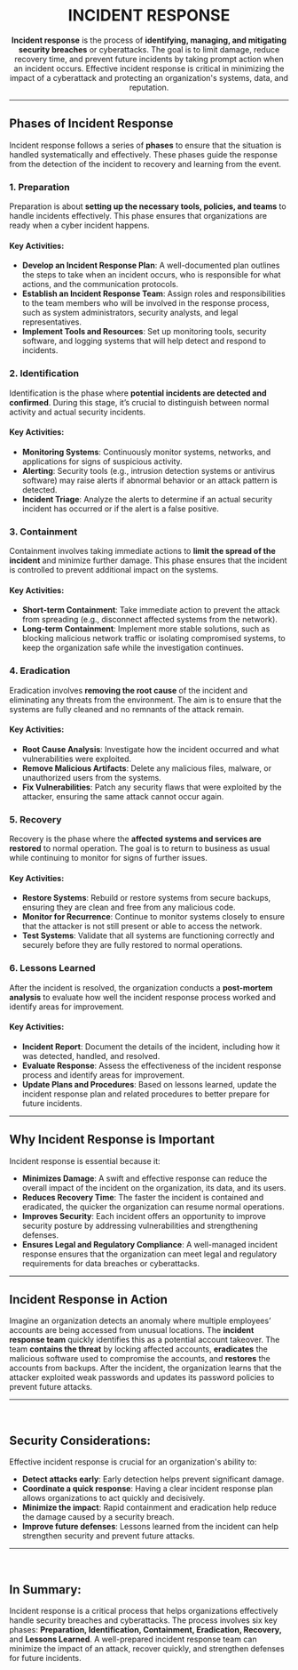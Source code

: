 <div align="center">

# INCIDENT RESPONSE

</div>

<div align="center">

**Incident response** is the process of **identifying, managing, and mitigating security breaches** or cyberattacks. The goal is to limit damage, reduce recovery time, and prevent future incidents by taking prompt action when an incident occurs. Effective incident response is critical in minimizing the impact of a cyberattack and protecting an organization's systems, data, and reputation.

</div>

---

## **Phases of Incident Response**

Incident response follows a series of **phases** to ensure that the situation is handled systematically and effectively. These phases guide the response from the detection of the incident to recovery and learning from the event.

### 1. **Preparation**
Preparation is about **setting up the necessary tools, policies, and teams** to handle incidents effectively. This phase ensures that organizations are ready when a cyber incident happens.

#### Key Activities:
- **Develop an Incident Response Plan**: A well-documented plan outlines the steps to take when an incident occurs, who is responsible for what actions, and the communication protocols.
- **Establish an Incident Response Team**: Assign roles and responsibilities to the team members who will be involved in the response process, such as system administrators, security analysts, and legal representatives.
- **Implement Tools and Resources**: Set up monitoring tools, security software, and logging systems that will help detect and respond to incidents.

### 2. **Identification**
Identification is the phase where **potential incidents are detected and confirmed**. During this stage, it’s crucial to distinguish between normal activity and actual security incidents.

#### Key Activities:
- **Monitoring Systems**: Continuously monitor systems, networks, and applications for signs of suspicious activity.
- **Alerting**: Security tools (e.g., intrusion detection systems or antivirus software) may raise alerts if abnormal behavior or an attack pattern is detected.
- **Incident Triage**: Analyze the alerts to determine if an actual security incident has occurred or if the alert is a false positive.

### 3. **Containment**
Containment involves taking immediate actions to **limit the spread of the incident** and minimize further damage. This phase ensures that the incident is controlled to prevent additional impact on the systems.

#### Key Activities:
- **Short-term Containment**: Take immediate action to prevent the attack from spreading (e.g., disconnect affected systems from the network).
- **Long-term Containment**: Implement more stable solutions, such as blocking malicious network traffic or isolating compromised systems, to keep the organization safe while the investigation continues.

### 4. **Eradication**
Eradication involves **removing the root cause** of the incident and eliminating any threats from the environment. The aim is to ensure that the systems are fully cleaned and no remnants of the attack remain.

#### Key Activities:
- **Root Cause Analysis**: Investigate how the incident occurred and what vulnerabilities were exploited.
- **Remove Malicious Artifacts**: Delete any malicious files, malware, or unauthorized users from the systems.
- **Fix Vulnerabilities**: Patch any security flaws that were exploited by the attacker, ensuring the same attack cannot occur again.

### 5. **Recovery**
Recovery is the phase where the **affected systems and services are restored** to normal operation. The goal is to return to business as usual while continuing to monitor for signs of further issues.

#### Key Activities:
- **Restore Systems**: Rebuild or restore systems from secure backups, ensuring they are clean and free from any malicious code.
- **Monitor for Recurrence**: Continue to monitor systems closely to ensure that the attacker is not still present or able to access the network.
- **Test Systems**: Validate that all systems are functioning correctly and securely before they are fully restored to normal operations.

### 6. **Lessons Learned**
After the incident is resolved, the organization conducts a **post-mortem analysis** to evaluate how well the incident response process worked and identify areas for improvement.

#### Key Activities:
- **Incident Report**: Document the details of the incident, including how it was detected, handled, and resolved.
- **Evaluate Response**: Assess the effectiveness of the incident response process and identify areas for improvement.
- **Update Plans and Procedures**: Based on lessons learned, update the incident response plan and related procedures to better prepare for future incidents.

---

## **Why Incident Response is Important**

Incident response is essential because it:
- **Minimizes Damage**: A swift and effective response can reduce the overall impact of the incident on the organization, its data, and its users.
- **Reduces Recovery Time**: The faster the incident is contained and eradicated, the quicker the organization can resume normal operations.
- **Improves Security**: Each incident offers an opportunity to improve security posture by addressing vulnerabilities and strengthening defenses.
- **Ensures Legal and Regulatory Compliance**: A well-managed incident response ensures that the organization can meet legal and regulatory requirements for data breaches or cyberattacks.

---

## **Incident Response in Action**

Imagine an organization detects an anomaly where multiple employees’ accounts are being accessed from unusual locations. The **incident response team** quickly identifies this as a potential account takeover. The team **contains the threat** by locking affected accounts, **eradicates** the malicious software used to compromise the accounts, and **restores** the accounts from backups. After the incident, the organization learns that the attacker exploited weak passwords and updates its password policies to prevent future attacks.

---

<br>

## Security Considerations:
Effective incident response is crucial for an organization's ability to:
- **Detect attacks early**: Early detection helps prevent significant damage.
- **Coordinate a quick response**: Having a clear incident response plan allows organizations to act quickly and decisively.
- **Minimize the impact**: Rapid containment and eradication help reduce the damage caused by a security breach.
- **Improve future defenses**: Lessons learned from the incident can help strengthen security and prevent future attacks.

---

<br>

## **In Summary:**

Incident response is a critical process that helps organizations effectively handle security breaches and cyberattacks. The process involves six key phases: **Preparation, Identification, Containment, Eradication, Recovery,** and **Lessons Learned**. A well-prepared incident response team can minimize the impact of an attack, recover quickly, and strengthen defenses for future incidents.

</br>

